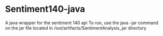 # Sentiment140-java
A java wrapper for the sentiment 140 api
To run, use the java -jar command on the jar file located in /out/artifacts/SentimentAnalysis_jar directory
